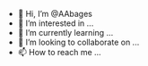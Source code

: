 - 👋 Hi, I’m @AAbages
- 👀 I’m interested in ...
- 🌱 I’m currently learning ...
- 💞️ I’m looking to collaborate on ...
- 📫 How to reach me ...

<!---
AAbages/AAbages is a ✨ special ✨ repository because its `README.md` (this file) appears on your GitHub profile.
You can click the Preview link to take a look at your changes.
--->
